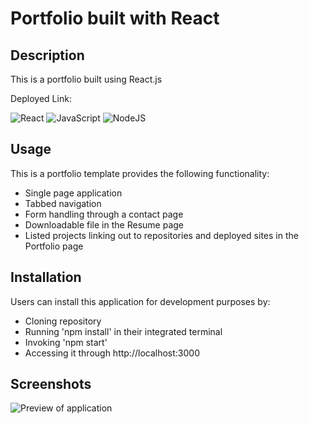 # Portfolio built with React

## Description
This is a portfolio built using React.js

Deployed Link: 

![React](https://img.shields.io/badge/react-%2320232a.svg?style=for-the-badge&logo=react&logoColor=%2361DAFB) ![JavaScript](https://img.shields.io/badge/javascript-%23323330.svg?style=for-the-badge&logo=javascript&logoColor=%23F7DF1E) ![NodeJS](https://img.shields.io/badge/node.js-6DA55F?style=for-the-badge&logo=node.js&logoColor=white)

## Usage
This is a portfolio template provides the following functionality:
- Single page application
- Tabbed navigation
- Form handling through a contact page
- Downloadable file in the Resume page
- Listed projects linking out to repositories and deployed sites in the Portfolio page


## Installation
Users can install this application for development purposes by:

- Cloning repository
- Running 'npm install' in their integrated terminal
- Invoking 'npm start' 
- Accessing it through http://localhost:3000


## Screenshots
![Preview of application]()